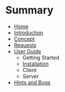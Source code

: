 # Summary

* [Home](README.md)
* [Introduction](introduction/README.md)
* [Concept](concept/README.md)
* [Requests](requests/README.md)
* [User Guide](user_guide/README.md)
   * Getting Started
   * [Installation](installation.md)
   * Client
   * Server
* [Hints and Bugs](hints_and_bugs/README.md)

